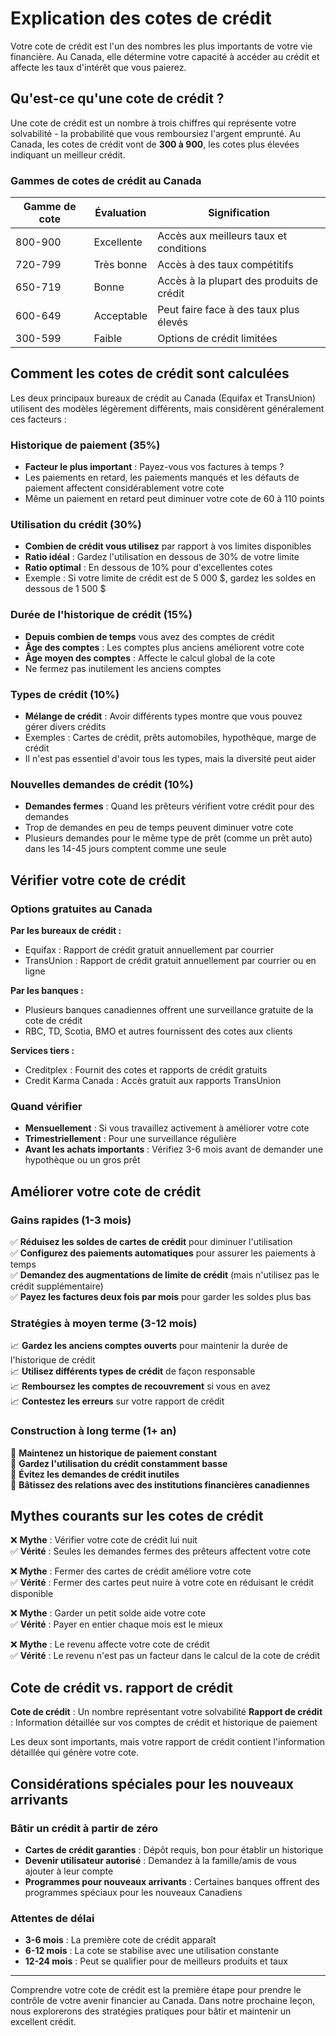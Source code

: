 # Explication des cotes de crédit

Votre cote de crédit est l'un des nombres les plus importants de votre vie financière. Au Canada, elle détermine votre capacité à accéder au crédit et affecte les taux d'intérêt que vous paierez.

## Qu'est-ce qu'une cote de crédit ?

Une cote de crédit est un nombre à trois chiffres qui représente votre solvabilité - la probabilité que vous remboursiez l'argent emprunté. Au Canada, les cotes de crédit vont de **300 à 900**, les cotes plus élevées indiquant un meilleur crédit.

### Gammes de cotes de crédit au Canada

| Gamme de cote | Évaluation | Signification |
|---------------|------------|---------------|
| 800-900 | Excellente | Accès aux meilleurs taux et conditions |
| 720-799 | Très bonne | Accès à des taux compétitifs |
| 650-719 | Bonne | Accès à la plupart des produits de crédit |
| 600-649 | Acceptable | Peut faire face à des taux plus élevés |
| 300-599 | Faible | Options de crédit limitées |

## Comment les cotes de crédit sont calculées

Les deux principaux bureaux de crédit au Canada (Equifax et TransUnion) utilisent des modèles légèrement différents, mais considèrent généralement ces facteurs :

### Historique de paiement (35%)
- **Facteur le plus important** : Payez-vous vos factures à temps ?
- Les paiements en retard, les paiements manqués et les défauts de paiement affectent considérablement votre cote
- Même un paiement en retard peut diminuer votre cote de 60 à 110 points

### Utilisation du crédit (30%)
- **Combien de crédit vous utilisez** par rapport à vos limites disponibles
- **Ratio idéal** : Gardez l'utilisation en dessous de 30% de votre limite
- **Ratio optimal** : En dessous de 10% pour d'excellentes cotes
- Exemple : Si votre limite de crédit est de 5 000 $, gardez les soldes en dessous de 1 500 $

### Durée de l'historique de crédit (15%)
- **Depuis combien de temps** vous avez des comptes de crédit
- **Âge des comptes** : Les comptes plus anciens améliorent votre cote
- **Âge moyen des comptes** : Affecte le calcul global de la cote
- Ne fermez pas inutilement les anciens comptes

### Types de crédit (10%)
- **Mélange de crédit** : Avoir différents types montre que vous pouvez gérer divers crédits
- Exemples : Cartes de crédit, prêts automobiles, hypothèque, marge de crédit
- Il n'est pas essentiel d'avoir tous les types, mais la diversité peut aider

### Nouvelles demandes de crédit (10%)
- **Demandes fermes** : Quand les prêteurs vérifient votre crédit pour des demandes
- Trop de demandes en peu de temps peuvent diminuer votre cote
- Plusieurs demandes pour le même type de prêt (comme un prêt auto) dans les 14-45 jours comptent comme une seule

## Vérifier votre cote de crédit

### Options gratuites au Canada

**Par les bureaux de crédit :**
- Equifax : Rapport de crédit gratuit annuellement par courrier
- TransUnion : Rapport de crédit gratuit annuellement par courrier ou en ligne

**Par les banques :**
- Plusieurs banques canadiennes offrent une surveillance gratuite de la cote de crédit
- RBC, TD, Scotia, BMO et autres fournissent des cotes aux clients

**Services tiers :**
- Creditplex : Fournit des cotes et rapports de crédit gratuits
- Credit Karma Canada : Accès gratuit aux rapports TransUnion

### Quand vérifier
- **Mensuellement** : Si vous travaillez activement à améliorer votre cote
- **Trimestriellement** : Pour une surveillance régulière
- **Avant les achats importants** : Vérifiez 3-6 mois avant de demander une hypothèque ou un gros prêt

## Améliorer votre cote de crédit

### Gains rapides (1-3 mois)
✅ **Réduisez les soldes de cartes de crédit** pour diminuer l'utilisation  
✅ **Configurez des paiements automatiques** pour assurer les paiements à temps  
✅ **Demandez des augmentations de limite de crédit** (mais n'utilisez pas le crédit supplémentaire)  
✅ **Payez les factures deux fois par mois** pour garder les soldes plus bas  

### Stratégies à moyen terme (3-12 mois)
📈 **Gardez les anciens comptes ouverts** pour maintenir la durée de l'historique de crédit  
📈 **Utilisez différents types de crédit** de façon responsable  
📈 **Remboursez les comptes de recouvrement** si vous en avez  
📈 **Contestez les erreurs** sur votre rapport de crédit  

### Construction à long terme (1+ an)
🎯 **Maintenez un historique de paiement constant**  
🎯 **Gardez l'utilisation du crédit constamment basse**  
🎯 **Évitez les demandes de crédit inutiles**  
🎯 **Bâtissez des relations avec des institutions financières canadiennes**  

## Mythes courants sur les cotes de crédit

❌ **Mythe** : Vérifier votre cote de crédit lui nuit  
✅ **Vérité** : Seules les demandes fermes des prêteurs affectent votre cote

❌ **Mythe** : Fermer des cartes de crédit améliore votre cote  
✅ **Vérité** : Fermer des cartes peut nuire à votre cote en réduisant le crédit disponible

❌ **Mythe** : Garder un petit solde aide votre cote  
✅ **Vérité** : Payer en entier chaque mois est le mieux

❌ **Mythe** : Le revenu affecte votre cote de crédit  
✅ **Vérité** : Le revenu n'est pas un facteur dans le calcul de la cote de crédit

## Cote de crédit vs. rapport de crédit

**Cote de crédit** : Un nombre représentant votre solvabilité
**Rapport de crédit** : Information détaillée sur vos comptes de crédit et historique de paiement

Les deux sont importants, mais votre rapport de crédit contient l'information détaillée qui génère votre cote.

## Considérations spéciales pour les nouveaux arrivants

### Bâtir un crédit à partir de zéro
- **Cartes de crédit garanties** : Dépôt requis, bon pour établir un historique
- **Devenir utilisateur autorisé** : Demandez à la famille/amis de vous ajouter à leur compte
- **Programmes pour nouveaux arrivants** : Certaines banques offrent des programmes spéciaux pour les nouveaux Canadiens

### Attentes de délai
- **3-6 mois** : La première cote de crédit apparaît
- **6-12 mois** : La cote se stabilise avec une utilisation constante
- **12-24 mois** : Peut se qualifier pour de meilleurs produits et taux

---

Comprendre votre cote de crédit est la première étape pour prendre le contrôle de votre avenir financier au Canada. Dans notre prochaine leçon, nous explorerons des stratégies pratiques pour bâtir et maintenir un excellent crédit. 